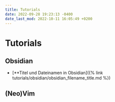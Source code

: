 ```yaml
---
title: Tutorials
date: 2022-09-28 19:23:13 -0400
date_last_mod: 2022-10-11 16:05:49 +0200
---
```

# Tutorials

## Obsidian
- [**Titel und Dateinamen in Obsidian]({% link tutorials/obsidian/obsidian_filename_title.md %})

## (Neo)Vim
